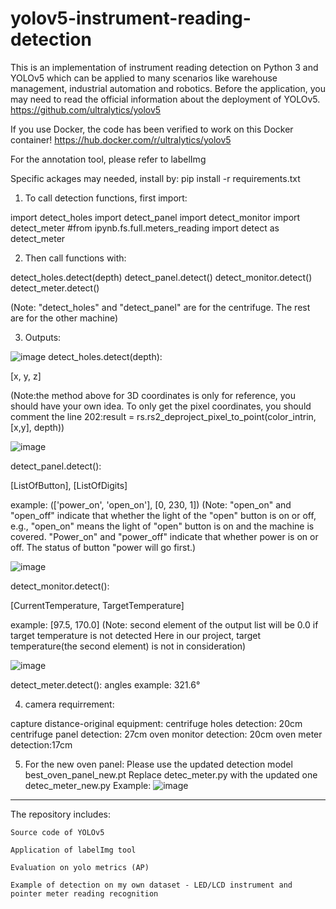 # yolov5-instrument-reading-detection
This is an implementation of instrument reading detection on Python 3 and YOLOv5 which can be applied to many scenarios like warehouse management, industrial automation and robotics. 
Before the application, you may need to read the official information about the deployment of YOLOv5. https://github.com/ultralytics/yolov5

If you use Docker, the code has been verified to work on this Docker container! https://hub.docker.com/r/ultralytics/yolov5

For the annotation tool, please refer to labelImg 

Specific ackages may needed, install by:
pip install -r requirements.txt

1. To call detection functions, first import:

import detect_holes
import detect_panel
import detect_monitor
import detect_meter
#from ipynb.fs.full.meters_reading import detect as detect_meter


2. Then call functions with:

detect_holes.detect(depth)
detect_panel.detect()
detect_monitor.detect()
detect_meter.detect()

(Note: "detect_holes" and "detect_panel" are for the centrifuge. The rest are for the other machine)


3. Outputs:


![image](https://user-images.githubusercontent.com/49709009/192931399-e1b48811-4400-4c98-bff2-f99c06b8ab78.png)
detect_holes.detect(depth):

[x, y, z]

(Note:the method above for 3D coordinates is only for reference, you should have your own idea. 
To only get the pixel coordinates, you should comment the line 202:result = rs.rs2_deproject_pixel_to_point(color_intrin, [x,y], depth))

![image](https://user-images.githubusercontent.com/49709009/192944760-88edd3be-a2ab-40f4-8d40-a873a9e317ea.png)

detect_panel.detect():

[ListOfButton], [ListOfDigits]

example: (['power_on', 'open_on'], [0, 230, 1])
(Note: "open_on" and "open_off" indicate that whether the light of the "open" button is on or off, e.g., "open_on" means the light of "open" button is on and the machine is covered. 
"Power_on" and "power_off" indicate that whether power is on or off. 
The status of button "power will go first.)



![image](https://user-images.githubusercontent.com/49709009/192944676-cbea5578-ff24-4188-a191-e26b6e871a3e.png)

detect_monitor.detect():

[CurrentTemperature, TargetTemperature]

example: [97.5, 170.0]
(Note: second element of the output list will be 0.0 if target temperature is not detected
Here in our project, target temperature(the second element) is not in consideration)

![image](https://user-images.githubusercontent.com/49709009/192947580-da10ca00-9e12-4606-8a8d-da3e2bcfbd28.png)

detect_meter.detect():
angles
example: 321.6°

4. camera requirrement:

capture distance-original equipment:
centrifuge holes detection: 20cm
centrifuge panel detection: 27cm
oven monitor detection: 20cm
oven meter detection:17cm

5. For the new oven panel:
Please use the updated detection model best_oven_panel_new.pt
Replace  detec_meter.py with the updated one detec_meter_new.py
Example:
![image](https://user-images.githubusercontent.com/49709009/192932371-36151197-efb0-4157-a1ed-7cb573ff700e.png)



--------------------------------------------------------------------
The repository includes:

    Source code of YOLOv5
    
    Application of labelImg tool
   
    Evaluation on yolo metrics (AP)
    
    Example of detection on my own dataset - LED/LCD instrument and pointer meter reading recognition 
    
    
